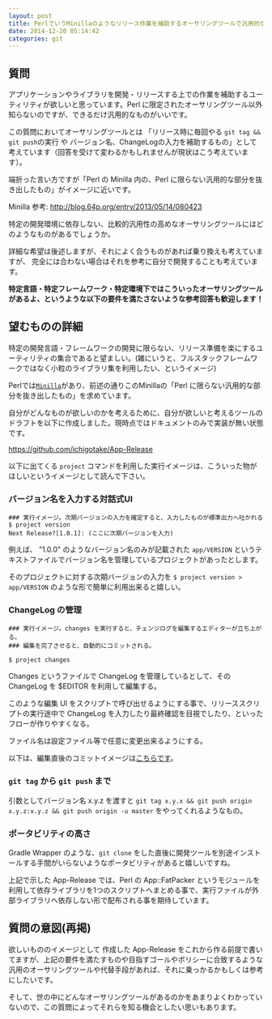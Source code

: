 ```yaml
---
layout: post
title: PerlでいうMinillaのようなリリース作業を補助するオーサリングツールで汎用的なものはありますか
date: 2014-12-20 05:14:42
categories: git
---
```

<h2>質問</h2>

<p>アプリケーションやライブラリを開発・リリースする上での作業を補助するユーティリティが欲しいと思っています。Perl に限定されたオーサリングツール以外知らないのですが、できるだけ汎用的なものがいいです。</p>

<p>この質問においてオーサリングツールとは
「リリース時に毎回やる <code>git tag &amp;&amp; git push</code>の実行 や バージョン名、ChangeLogの入力を補助するもの」として考えています（回答を受けて変わるかもしれませんが現状はこう考えています）。</p>

<p>端折った言い方ですが「Perl の Minilla 内の、Perl に限らない汎用的な部分を抜き出したもの」がイメージに近いです。</p>

<p>Minilla 参考: <a href="http://blog.64p.org/entry/2013/05/14/080423" rel="nofollow">http://blog.64p.org/entry/2013/05/14/080423</a></p>

<p>特定の開発環境に依存しない、比較的汎用性の高めなオーサリングツールにはどのようなものがあるでしょうか。</p>

<p>詳細な希望は後述しますが、それによく合うものがあれば乗り換えも考えていますが、
完全には合わない場合はそれを参考に自分で開発することも考えています。</p>

<p><strong>特定言語・特定フレームワーク・特定環境下ではこういったオーサリングツールがあるよ、というような以下の要件を満たさないような参考回答も歓迎します！</strong></p>

<h2>望むものの詳細</h2>

<p>特定の開発言語・フレームワークの開発に限らない、リリース準備を楽にするユーティリティの集合であると望ましい。(雑にいうと、フルスタックフレームワークではなく小粒のライブラリ集を利用したい、というイメージ)</p>

<p>Perlでは<a href="http://blog.64p.org/entry/2013/05/14/080423" rel="nofollow"><code>Minilla</code></a>があり、前述の通りこのMinillaの「Perl に限らない汎用的な部分を抜き出したもの」を求めています。</p>

<p>自分がどんなものが欲しいのかを考えるために、自分が欲しいと考えるツールのドラフトを以下に作成しました。現時点ではドキュメントのみで実装が無い状態です。</p>

<p><a href="https://github.com/ichigotake/App-Release" rel="nofollow">https://github.com/ichigotake/App-Release</a></p>

<p>以下に出てくる <code>project</code> コマンドを利用した実行イメージは、こういった物がほしいというイメージとして読んで下さい。</p>

<h3>バージョン名を入力する対話式UI</h3>

```
### 実行イメージ。次期バージョンの入力を確定すると、入力したものが標準出力へ吐かれる
$ project version
Next Release?[1.0.1]: (ここに次期バージョンを入力)
```

<p>例えば、 "1.0.0" のようなバージョン名のみが記載された <code>app/VERSION</code> というテキストファイルでバージョン名を管理しているプロジェクトがあったとします。</p>

<p>そのプロジェクトに対する次期バージョンの入力を <code>$ project version &gt; app/VERSION</code> のような形で簡単に利用出来ると嬉しい。</p>

<h3>ChangeLog の管理</h3>

```
### 実行イメージ。changes を実行すると、チェンジログを編集するエディターが立ち上がる。
### 編集を完了させると、自動的にコミットされる。

$ project changes
```

<p>Changes というファイルで ChangeLog を管理しているとして、その ChangeLog を $EDITOR を利用して編集する。</p>

<p>このような編集 UI をスクリプトで呼び出せるようにする事で、リリーススクリプトの実行途中で ChangeLog を入力したり最終確認を目視でしたり、といったフローが作りやすくなる。</p>

<p>ファイル名は設定ファイル等で任意に変更出来るようにする。</p>

<p>以下は、編集直後のコミットイメージは<a href="https://github.com/tokuhirom/Minilla/commit/97b68c908d14e2da830bd28e91968adaadc65efa" rel="nofollow">こちらです</a>。</p>

<h3><code>git tag</code> から <code>git push</code> まで</h3>

<p>引数としてバージョン名 x.y.z を渡すと <code>git tag x.y.x &amp;&amp; git push origin x.y.z:x.y.z &amp;&amp; git push origin -u master</code> をやってくれるようなもの。</p>

<h3>ポータビリティの高さ</h3>

<p>Gradle Wrapper のような、<code>git clone</code> をした直後に開発ツールを別途インストールする手間がいらないようなポータビリティがあると嬉しいですね。</p>

<p>上記で示した App-Release では、Perl の App::FatPacker というモジュールを利用して依存ライブラリを1つのスクリプトへまとめる事で、実行ファイルが外部ライブラリへ依存しない形で配布される事を期待しています。</p>

<h2>質問の意図(再掲)</h2>

<p>欲しいもののイメージとして 作成した App-Release をこれから作る前提で書いてますが、上記の要件を満たすものや目指すゴールやポリシーに合致するような汎用のオーサリングツールや代替手段があれば、それに乗っかるかもしくは参考にしたいです。</p>

<p>そして、世の中にどんなオーサリングツールがあるのかをあまりよくわかっていないので、この質問によってそれらを知る機会としたい思いもあります。</p>
